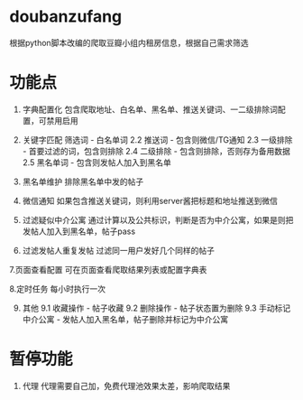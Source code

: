 # doubanzufang
根据python脚本改编的爬取豆瓣小组内租房信息，根据自己需求筛选

# 功能点
1. 字典配置化
    包含爬取地址、白名单、黑名单、推送关键词、一二级排除词配置，可禁用启用

2. 关键字匹配
    筛选词 - 白名单词
2.2 推送词 - 包含则微信/TG通知
2.3 一级排除 - 首要过滤的词，包含则排除
2.4 二级排除 - 包含则排除，否则存为备用数据
2.5 黑名单词 - 包含则发帖人加入到黑名单

3. 黑名单维护
排除黑名单中发的帖子

4. 微信通知
如果包含推送关键词，则利用server酱把标题和地址推送到微信

5. 过滤疑似中介公寓
通过计算以及公共标识，判断是否为中介公寓，如果是则把发帖人加入到黑名单，帖子pass

6. 过滤发帖人重复发帖
过滤同一用户发好几个同样的帖子

7.页面查看配置
可在页面查看爬取结果列表或配置字典表

8.定时任务
每小时执行一次

9. 其他
9.1 收藏操作 - 帖子收藏
9.2 删除操作 - 帖子状态置为删除
9.3 手动标记中介公寓 - 发帖人加入黑名单，帖子删除并标记为中介公寓

# 暂停功能
1. 代理
代理需要自己加，免费代理池效果太差，影响爬取结果
